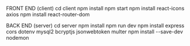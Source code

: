 FRONT END (client)
cd client
npm install
npm start
npm install react-icons axios
npm install react-router-dom


BACK END (server)
cd server
npm install
npm run dev
npm install express cors dotenv mysql2 bcryptjs jsonwebtoken multer
npm install --save-dev nodemon
